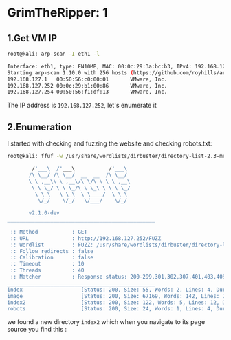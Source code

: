 # GrimTheRipper: 1

## 1.Get VM IP

```bash
root@kali: arp-scan -I eth1 -l

Interface: eth1, type: EN10MB, MAC: 00:0c:29:3a:bc:b3, IPv4: 192.168.127.128
Starting arp-scan 1.10.0 with 256 hosts (https://github.com/royhills/arp-scan)
192.168.127.1   00:50:56:c0:00:01       VMware, Inc.
192.168.127.252 00:0c:29:b1:00:86       VMware, Inc.
192.168.127.254 00:50:56:f1:df:13       VMware, Inc.
```

The IP address is `192.168.127.252`, let's enumerate it

## 2.Enumeration

I started with checking and fuzzing the website and checking robots.txt:

```bash
root@kali: ffuf -w /usr/share/wordlists/dirbuster/directory-list-2.3-medium.txt -u http://192.168.127.252/FUZZ

        /'___\  /'___\           /'___\       
       /\ \__/ /\ \__/  __  __  /\ \__/       
       \ \ ,__\\ \ ,__\/\ \/\ \ \ \ ,__\      
        \ \ \_/ \ \ \_/\ \ \_\ \ \ \ \_/      
         \ \_\   \ \_\  \ \____/  \ \_\       
          \/_/    \/_/   \/___/    \/_/       

       v2.1.0-dev
________________________________________________

 :: Method           : GET
 :: URL              : http://192.168.127.252/FUZZ
 :: Wordlist         : FUZZ: /usr/share/wordlists/dirbuster/directory-list-2.3-medium.txt
 :: Follow redirects : false
 :: Calibration      : false
 :: Timeout          : 10
 :: Threads          : 40
 :: Matcher          : Response status: 200-299,301,302,307,401,403,405,500
________________________________________________
index                   [Status: 200, Size: 55, Words: 2, Lines: 4, Duration: 20ms]
image                   [Status: 200, Size: 67169, Words: 142, Lines: 220, Duration: 1ms]
index2                  [Status: 200, Size: 122, Words: 5, Lines: 12, Duration: 2ms]
robots                  [Status: 200, Size: 24, Words: 1, Lines: 4, Duration: 5ms]
```

we found a new directory `index2` which when you navigate to its page source you find this :



















